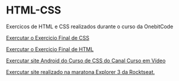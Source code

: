 # HTML-CSS
 Exercicos de HTML e CSS realizados durante o curso da OnebitCode

<a href = "https://vitormelo0511.github.io/HTML-CSS/CSS_Exercicio_Final/index.html">Exercutar o Exercicio Final de CSS</a>

<a href = "https://vitormelo0511.github.io/HTML-CSS/HTML_Exercicio_Final/index.html">Exercutar o Exercicio Final de HTML</a>

<a href = "https://vitormelo0511.github.io/HTML-CSS/Site_Android_CursoEmVideo/index.html">Exercutar site Android do Curso de CSS do Canal Curso em Vídeo</a>

<a href = "https://vitormelo0511.github.io/HTML-CSS/Maratona - Explorer 3/index.html">Exercutar site  realizado na maratona Explorer 3 da Rocktseat.</a>

